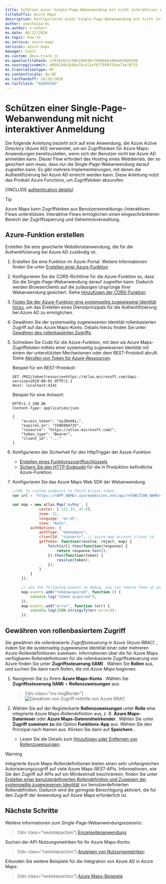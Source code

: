 ```yaml
---
title: Schützen einer Single-Page-Webanwendung mit nicht interaktiver Anmeldung
titleSuffix: Azure Maps
description: Konfigurieren einer Single-Page-Webanwendung mit nicht interaktiver rollenbasierter Zugriffssteuerung von Azure (Azure RBAC) und Azure Maps Web SDK.
author: anastasia-ms
ms.author: v-stharr
ms.date: 06/12/2020
ms.topic: how-to
ms.service: azure-maps
services: azure-maps
manager: timlt
ms.custom: devx-track-js
ms.openlocfilehash: c39104912c99b199d38cf489bb61d64e83b89286
ms.sourcegitcommit: 4064234b1b4be79c411ef677569f29ae73e78731
ms.translationtype: HT
ms.contentlocale: de-DE
ms.lasthandoff: 10/28/2020
ms.locfileid: "92895595"
---
```

# <a name="how-to-secure-a-single-page-application-with-non-interactive-sign-in"></a>Schützen einer Single-Page-Webanwendung mit nicht interaktiver Anmeldung

Die folgende Anleitung bezieht sich auf eine Anwendung, die Azure Active Directory (Azure AD) verwendet, um ein Zugriffstoken für Azure Maps-Anwendungen bereitzustellen, wenn sich der Benutzer nicht bei Azure AD anmelden kann. Dieser Flow erfordert das Hosting eines Webdiensts, der so gesichert sein muss, dass nur die Single-Page-Webanwendung darauf zugreifen kann. Es gibt mehrere Implementierungen, mit denen die Authentifizierung bei Azure AD erreicht werden kann. Diese Anleitung nutzt das Produkt Azure Functions, um Zugriffstoken abzurufen.

[!INCLUDE [authentication details](./includes/view-authentication-details.md)]

> [!Tip]
> Azure Maps kann Zugriffstoken aus Benutzeranmeldungs-/interaktiven Flows unterstützen. Interaktive Flows ermöglichen einen eingeschränkteren Bereich der Zugriffssperrung und Geheimnisverwaltung.

## <a name="create-azure-function"></a>Azure-Funktion erstellen

Erstellen Sie eine gesicherte Webdienstanwendung, die für die Authentifizierung bei Azure AD zuständig ist. 

1. Erstellen Sie eine Funktion im Azure-Portal. Weitere Informationen finden Sie unter [Erstellen einer Azure-Funktion](../azure-functions/functions-create-first-azure-function.md).

2. Konfigurieren Sie die CORS-Richtlinie für die Azure-Funktion so, dass Sie die Single-Page-Webanwendung darauf zugreifen kann. Dadurch werden Browserclients auf die zulässigen Ursprünge Ihrer Webanwendung gesichert. Siehe [Hinzufügen der CORS-Funktion](../app-service/app-service-web-tutorial-rest-api.md#add-cors-functionality).

3. [Fügen Sie der Azure-Funktion eine systemseitig zugewiesene Identität hinzu](../app-service/overview-managed-identity.md?tabs=dotnet#add-a-system-assigned-identity), um das Erstellen eines Dienstprinzipals für die Authentifizierung bei Azure AD zu ermöglichen.  

4. Gewähren Sie der systemseitig zugewiesenen Identität rollenbasierten Zugriff auf das Azure Maps-Konto. Details hierzu finden Sie unter [Gewähren des rollenbasierten Zugriffs](#grant-role-based-access).

5. Schreiben Sie Code für die Azure-Funktion, mit dem sie Azure Maps-Zugriffstoken mittels einer systemseitig zugewiesenen Identität mit einem der unterstützten Mechanismen oder dem REST-Protokoll abruft. Siehe [Abrufen von Token für Azure-Ressourcen](../app-service/overview-managed-identity.md?tabs=dotnet#add-a-system-assigned-identity).

    Beispiel für ein REST-Protokoll:

    ```http
    GET /MSI/token?resource=https://atlas.microsoft.com/&api-version=2019-08-01 HTTP/1.1
    Host: localhost:4141
    ```

    Beispiel für eine Antwort:

    ```http
    HTTP/1.1 200 OK
    Content-Type: application/json

    {
        "access_token": "eyJ0eXAi…",
        "expires_on": "1586984735",
        "resource": "https://atlas.microsoft.com/",
        "token_type": "Bearer",
        "client_id": "..."
    }
    ```

6. Konfigurieren der Sicherheit für den HttpTrigger der Azure-Funktion

   * [Erstellen eines Funktionszugriffsschlüssels](../azure-functions/functions-bindings-http-webhook-trigger.md?tabs=csharp#authorization-keys)
   * [Sichern Sie den HTTP-Endpunkt](../azure-functions/functions-bindings-http-webhook-trigger.md?tabs=csharp#secure-an-http-endpoint-in-production) für die in Produktion befindliche Azure-Funktion.
   
7. Konfigurieren Sie das Azure Maps Web SDK der Webanwendung. 

    ```javascript
    //URL to custom endpoint to fetch Access token
    var url = 'https://<APP_NAME>.azurewebsites.net/api/<FUNCTION_NAME>?code=<API_KEY>';

    var map = new atlas.Map('myMap', {
                center: [-122.33, 47.6],
                zoom: 12,
                language: 'en-US',
                view: "Auto",
            authOptions: {
                authType: "anonymous",
                clientId: "<insert>", // azure map account client id
                getToken: function(resolve, reject, map) {
                    fetch(url).then(function(response) {
                        return response.text();
                    }).then(function(token) {
                        resolve(token);
                    });
                }
            }
        });

        // use the following events to debug, you can remove them at any time.
        map.events.add("tokenacquired", function () {
            console.log("token acquired");
        });
        map.events.add("error", function (err) {
            console.log(JSON.stringify(err.error));
        });
    ```

## <a name="grant-role-based-access"></a>Gewähren von rollenbasiertem Zugriff

Sie gewähren die *rollenbasierte Zugriffssteuerung in Azure (Azure RBAC)* , indem Sie die systemseitig zugewiesene Identität einer oder mehreren Azure-Rollendefinitionen zuweisen. Informationen über die für Azure Maps verfügbaren Rollendefinitionen für die rollenbasierte Zugriffssteuerung von Azure finden Sie unter **Zugriffssteuerung (IAM)** . Wählen Sie **Rollen** aus, und suchen Sie dann nach Rollen, die mit *Azure Maps* beginnen.

1. Navigieren Sie zu Ihrem **Azure Maps-Konto** . Wählen Sie **Zugriffssteuerung (IAM)**  > **Rollenzuweisungen** aus.

    > [!div class="mx-imgBorder"]
    > ![Gewähren von Zugriff mithilfe von Azure RBAC](./media/how-to-manage-authentication/how-to-grant-rbac.png)

2. Wählen Sie auf der Registerkarte **Rollenzuweisungen** unter **Rolle** eine integrierte Azure Maps-Rollendefinition aus, z. B. **Azure Maps-Datenleser** oder **Azure Maps-Datenmitwirkender** . Wählen Sie unter **Zugriff zuweisen zu** die Option **Funktions-App** aus. Wählen Sie den Prinzipal nach Namen aus. Klicken Sie dann auf **Speichern** .

   * Lesen Sie die Details zum [Hinzufügen oder Entfernen von Rollenzuweisungen](../role-based-access-control/role-assignments-portal.md).

> [!WARNING]
> Integrierte Azure Maps-Rollendefinitionen bieten einen sehr umfangreichen Autorisierungszugriff auf viele Azure Maps-REST-APIs. Informationen, wie Sie den Zugriff auf APIs auf ein Mindestmaß beschränken, finden Sie unter [Erstellen einer benutzerdefinierten Rollendefinition und Zuweisen der systemseitig zugewiesenen Identität](../role-based-access-control/custom-roles.md) zur benutzerdefinierten Rollendefinition. Dadurch wird die geringste Berechtigung aktiviert, die für den Zugriff der Anwendung auf Azure Maps erforderlich ist.

## <a name="next-steps"></a>Nächste Schritte

Weitere Informationen zum Single-Page-Webanwendungsszenario:
> [!div class="nextstepaction"]
> [Einzelseitenanwendung](../active-directory/develop/scenario-spa-overview.md)

Suchen der API-Nutzungsmetriken für Ihr Azure Maps-Konto:
> [!div class="nextstepaction"]
> [Anzeigen von Nutzungsmetriken](how-to-view-api-usage.md)

Erkunden Sie weitere Beispiele für die Integration von Azure AD in Azure Maps:
> [!div class="nextstepaction"]
> [Azure Maps-Beispiele](https://github.com/Azure-Samples/Azure-Maps-AzureAD-Samples/tree/master/src/ClientGrant)